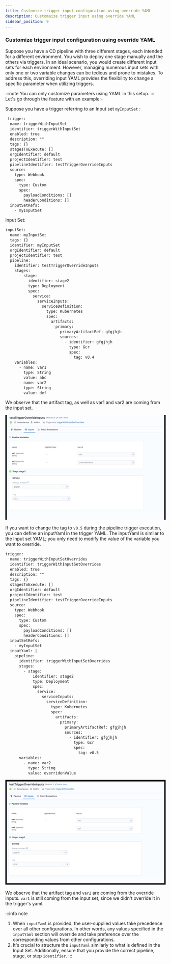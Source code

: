 ```yaml
---
title: Customize trigger input configuration using override YAML
description: Customaize trigger input using override YAML
sidebar_position: 9
---
```

### Customize trigger input configuration using override YAML


Suppose you have a CD pipeline with three different stages, each intended for a different environment. You wish to deploy one stage manually and the others via triggers. In an ideal scenario, you would create different input sets for each environment. However, managing numerous input sets with only one or two variable changes can be tedious and prone to mistakes.
To address this, overriding input YAML provides the flexibility to change a specific parameter when utilizing triggers.

:::note
You can only customize parameters using YAML in this setup.
:::
Let's go through the feature with an example:-


Suppose you have a trigger referring to an Input set `myInputSet` :
```
 trigger:
  name: triggerWithInputSet
  identifier: triggerWithInputSet
  enabled: true
  description: ""
  tags: {}
  stagesToExecute: []
  orgIdentifier: default
  projectIdentifier: test
  pipelineIdentifier: testTriggerOverrideInputs
  source:
    type: Webhook
    spec:
      type: Custom
      spec:
        payloadConditions: []
        headerConditions: []
  inputSetRefs:
    - myInputSet
```

Input Set:
```
inputSet:
  name: myInputSet
  tags: {}
  identifier: myInputSet
  orgIdentifier: default
  projectIdentifier: test
  pipeline:
    identifier: testTriggerOverrideInputs
    stages:
      - stage:
          identifier: stage2
          type: Deployment
          spec:
            service:
              serviceInputs:
                serviceDefinition:
                  type: Kubernetes
                  spec:
                    artifacts:
                      primary:
                        primaryArtifactRef: gfgjhjh
                        sources:
                          - identifier: gfgjhjh
                            type: Gcr
                            spec:
                              tag: v0.4
    variables:
      - name: var1
        type: String
        value: abc
      - name: var2
        type: String
        value: def
```
We observe that the artifact tag, as well as var1 and var2 are coming from the input set.

![](./static/input_set_without_override.png)

If you want to change the tag to ``v0.5`` during the pipeline trigger execution, you can define an inputYaml in the trigger YAML. The inputYaml is similar to the Input set YAML; you only need to modify the value of the variable you want to override.

```
trigger:
  name: triggerWithInputSetOverrides
  identifier: triggerWithInputSetOverrides
  enabled: true
  description: ""
  tags: {}
  stagesToExecute: []
  orgIdentifier: default
  projectIdentifier: test
  pipelineIdentifier: testTriggerOverrideInputs
  source:
    type: Webhook
    spec:
      type: Custom
      spec:
        payloadConditions: []
        headerConditions: []
  inputSetRefs:
    - myInputSet
  inputYaml: |
    pipeline:
      identifier: triggerWithInputSetOverrides
      stages:
        - stage:
            identifier: stage2
            type: Deployment
            spec:
              service:
                serviceInputs:
                  serviceDefinition:
                    type: Kubernetes
                    spec:
                      artifacts:
                        primary:
                          primaryArtifactRef: gfgjhjh
                          sources:
                            - identifier: gfgjhjh
                              type: Gcr
                              spec:
                                tag: v0.5
      variables:
        - name: var2
          type: String
          value: overridenValue
```
![](./static/input_set_with_override.png)

We observe that the artifact tag and ``var2`` are coming from the override inputs. ``var1`` is still coming from the input set, since we didn't override it in the trigger's yaml.


:::info note
1. When ``inputYaml`` is provided, the user-supplied values take precedence over all other configurations. In other words, any values specified in the  ``inputYaml`` section will override and take preference over the corresponding values from other configurations.
2. It's crucial to structure the ``inputYaml`` similarly to what is defined in the Input Set. Additionally, ensure that you provide the correct pipeline, stage, or step ``identifier``.
:::
